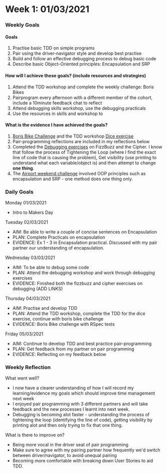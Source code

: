 # Week 1: 01/03/2021

### Weekly Goals
#### Goals

1. Practise basic TDD on simple programs
2. Pair using the driver-navigator style and develop best practise
3. Build and follow an effective debugging process to debug basic code 
4. Describe basic Object-Oriented principles: Encapsulation and SRP

#### How will I achieve these goals? (include resources and strategies)
1. Attend the TDD workshop and complete the weekly challenge: Boris Bikes
2. Pairprogram every afternoon with a different member of the cohort, include a 10minute feedback chat to reflect
3. Attend debugging skills workshop, use the debugging practicals
4. Use the resources in skills and workshop to

#### What is the evidence I have achieved the goals?
1. [Boris Bike Challenge](https://github.com/fg24davies/boris_bike_challenge) and the TDD workshop [Dice exercise](https://github.com/fg24davies/makers_learning_journey/tree/master/week_1/tdd_workshop)
2. Pair-programming reflections are included in my reflections below
3. Completed the [Debugging exercises](https://github.com/fg24davies/makers_learning_journey/tree/master/week_1/debugging_workshop) on FizzBuzz and the Cipher. I know that follow the process of Tightening the Loop (where I find the exact line of code that is causing the problem), Get visibility (use printing to understand what each variable/object is) and then attempt to change **one thing**.
4. The [Airport weekend challenge](https://github.com/fg24davies/airport_challenge-1) involved OOP principles such as encapsulation and SRP - one method does one thing only.

### Daily Goals
Monday 01/03/2021
- Intro to Makers Day

Tuesday 02/03/2021
- AIM: Be able to write a couple of concise sentences on Encapsulation
- PLAN: Complete Practicals on encapsulation 
- EVIDENCE: Ex 1 - 3 in Encapsulation practical. Discussed with my pair partner our understanding of encapsulation.

Wednesday 03/03/2021
- AIM: To be able to debug some code
- PLAN: Attend the debugging workshop and work through debugging exercises
- EVIDENCE: Finished both the fizzbuzz and cipher exercises on debugging (ADD LINKS)

Thursday 04/03/2021
- AIM: Practise and develop TDD
- PLAN: Attend the TDD workshop, complete the TDD for the dice exercise, continue with boris bike challenge
- EVIDENCE: Boris Bike challenge with RSpec tests

Friday 05/03/2021
- AIM: Continue to develop TDD and best practice pair-programming
- PLAN: Get feedback from my partner on pair programming 
- EVIDENCE: Reflecting on my feedback below 

### Weekly Reflection

What went well?
- I now have a clearer understanding of how I will record my learning/evidence my goals which should improve time management next week
- I enjoyed pair programming with 3 different partners and will take feedback and the new processes I learnt into next week.
- Debugging is becoming alot faster - understanding the process of tightening the loop (identifying the line of code), getting visibility by printing alot and then only trying to fix that one thing.

What is there to improve on?
- Being more vocal in the driver seat of pair programming
- Make sure to agree with my pairing partner how frequently we'd switch between driver/navigator, to avoid unequal pairing
- Becoming more comfortable with breaking down User Stories to aid TDD.
  

